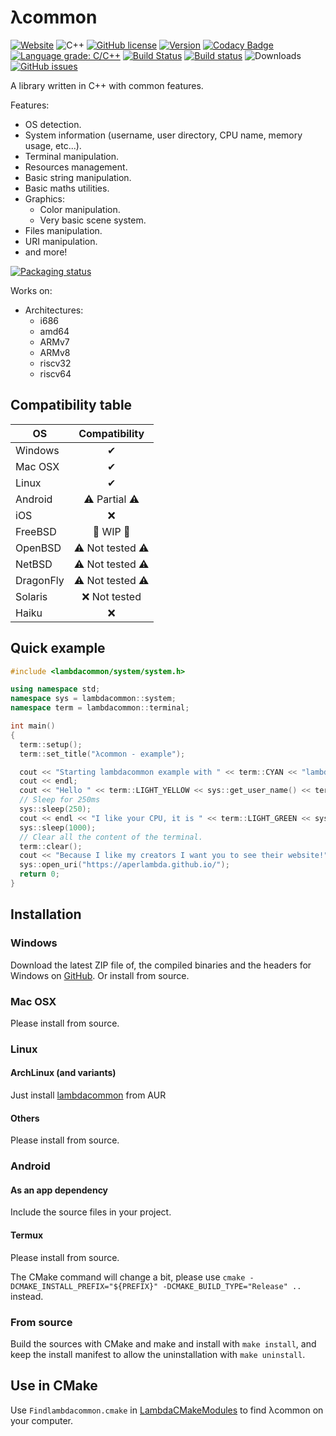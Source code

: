 # λcommon

[![Website](https://img.shields.io/badge/website-%CE%BBcommon-9B599A.svg?style=flat-square)](https://aperlambda.github.io/libraries/lambdacommon/)
![C++](https://img.shields.io/badge/language-C++17-9B599A.svg?style=flat-square)
[![GitHub license](https://img.shields.io/badge/license-MIT-blue.svg?style=flat-square)](https://raw.githubusercontent.com/AperLambda/lambdacommon/master/LICENSE)
[![Version](https://img.shields.io/github/release/AperLambda/lambdacommon.svg?style=flat-square)](https://github.com/AperLambda/lambdacommon/releases)
[![Codacy Badge](https://api.codacy.com/project/badge/Grade/981c6234700d413297724d7d759e2dec)](https://www.codacy.com/app/LambdAurora/lambdacommon?utm_source=github.com&amp;utm_medium=referral&amp;utm_content=AperLambda/lambdacommon&amp;utm_campaign=Badge_Grade)
[![Language grade: C/C++](https://img.shields.io/lgtm/grade/cpp/g/AperLambda/lambdacommon.svg?logo=lgtm&logoWidth=18)](https://lgtm.com/projects/g/AperLambda/lambdacommon/context:cpp)
[![Build Status](https://travis-ci.org/AperLambda/lambdacommon.svg?branch=master)](https://travis-ci.org/AperLambda/lambdacommon/)
[![Build status](https://ci.appveyor.com/api/projects/status/aufclhjsvecva6mk?svg=true)](https://ci.appveyor.com/project/LambdAurora/lambdacommon)
![Downloads](https://img.shields.io/github/downloads/AperLambda/lambdacommon/latest/total.svg?style=flat-square)
[![GitHub issues](https://img.shields.io/github/issues/AperLambda/lambdacommon.svg?style=flat-square)](https://github.com/AperLambda/lambdacommon/issues/)

A library written in C++ with common features.

Features: 
 - OS detection.
 - System information (username, user directory, CPU name, memory usage, etc...).
 - Terminal manipulation.
 - Resources management.
 - Basic string manipulation.
 - Basic maths utilities.
 - Graphics:
    * Color manipulation.
    * Very basic scene system.
 - Files manipulation.
 - URI manipulation.
 - and more!

[![Packaging status](https://repology.org/badge/vertical-allrepos/lambdacommon.svg)](https://repology.org/metapackage/lambdacommon)

Works on:
 - Architectures:
   * i686
   * amd64
   * ARMv7
   * ARMv8
   * riscv32
   * riscv64

## Compatibility table

| OS        |  Compatibility |
|-----------|:--------------:|
| Windows   |        ✔       |
| Mac OSX   |        ✔       |
| Linux     |        ✔       |
| Android   |   ⚠ Partial ⚠  |
| iOS       |        ❌       |
| FreeBSD   |    👷‍ WIP 👷‍   |
| OpenBSD   | ⚠ Not tested ⚠ |
| NetBSD    | ⚠ Not tested ⚠ |
| DragonFly | ⚠ Not tested ⚠ |
| Solaris   |  ❌ Not tested  |
| Haiku     |        ❌       |

## Quick example

```cpp
#include <lambdacommon/system/system.h>

using namespace std;
namespace sys = lambdacommon::system;
namespace term = lambdacommon::terminal;

int main()
{
  term::setup();
  term::set_title("λcommon - example");

  cout << "Starting lambdacommon example with " << term::CYAN << "lambdacommon" << term::RESET << " v" << lambdacommon::get_version() << endl;
  cout << endl;
  cout << "Hello " << term::LIGHT_YELLOW << sys::get_user_name() << term::RESET << endl;
  // Sleep for 250ms
  sys::sleep(250);
  cout << endl << "I like your CPU, it is " << term::LIGHT_GREEN << sys::get_cpu_name() << term::RESET << " right?" << endl;
  sys::sleep(1000);
  // Clear all the content of the terminal.
  term::clear();
  cout << "Because I like my creators I want you to see their website!" << endl;
  sys::open_uri("https://aperlambda.github.io/");
  return 0;
}
```

## Installation

### Windows

Download the latest ZIP file of, the compiled binaries and the headers for Windows on [GitHub](https://github.com/AperLambda/lambdacommon/releases/latest). Or install from source.

### Mac OSX

Please install from source.

### Linux

#### ArchLinux (and variants)

Just install [lambdacommon](https://aur.archlinux.org/packages/lambdacommon/) from AUR

#### Others

Please install from source. 

### Android

#### As an app dependency

Include the source files in your project.

#### Termux

Please install from source.

The CMake command will change a bit, please use `cmake -DCMAKE_INSTALL_PREFIX="${PREFIX}" -DCMAKE_BUILD_TYPE="Release" ..` instead.

### From source

Build the sources with CMake and make and install with `make install`, and keep the install manifest to allow the uninstallation with `make uninstall`. 

## Use in CMake

Use `Findlambdacommon.cmake` in [LambdaCMakeModules](https://github.com/AperLambda/LambdaCMakeModules.git) to find λcommon on your computer.